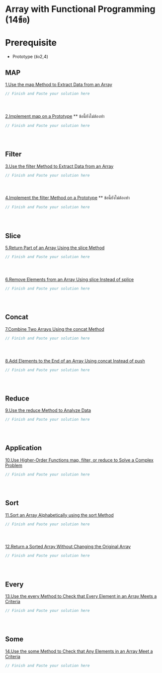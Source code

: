 # Array with Functional Programming (14ข้อ)
# Prerequisite 
- Prototype (ข้อ2,4)

## MAP
[1.Use the map Method to Extract Data from an Array](https://www.freecodecamp.org/learn/javascript-algorithms-and-data-structures/functional-programming/use-the-map-method-to-extract-data-from-an-array)
```js
// Finish and Paste your solution here





```

[2.Implement map on a Prototype](https://www.freecodecamp.org/learn/javascript-algorithms-and-data-structures/functional-programming/implement-map-on-a-prototype) ** ข้อนี้ยังไม่ต้องทำ

```js
// Finish and Paste your solution here





```
## Filter
[3.Use the filter Method to Extract Data from an Array](https://www.freecodecamp.org/learn/javascript-algorithms-and-data-structures/functional-programming/use-the-filter-method-to-extract-data-from-an-array)
```js
// Finish and Paste your solution here





```

[4.Implement the filter Method on a Prototype](https://www.freecodecamp.org/learn/javascript-algorithms-and-data-structures/functional-programming/implement-the-filter-method-on-a-prototype) ** ข้อนี้ยังไม่ต้องทำ
```js
// Finish and Paste your solution here





```
## Slice
[5.Return Part of an Array Using the slice Method](https://www.freecodecamp.org/learn/javascript-algorithms-and-data-structures/functional-programming/return-part-of-an-array-using-the-slice-method) 
```js
// Finish and Paste your solution here





```

[6.Remove Elements from an Array Using slice Instead of splice](https://www.freecodecamp.org/learn/javascript-algorithms-and-data-structures/functional-programming/remove-elements-from-an-array-using-slice-instead-of-splice)
```js
// Finish and Paste your solution here





```
## Concat
[7.Combine Two Arrays Using the concat Method](https://www.freecodecamp.org/learn/javascript-algorithms-and-data-structures/functional-programming/combine-two-arrays-using-the-concat-method)
```js
// Finish and Paste your solution here





```

[8.Add Elements to the End of an Array Using concat Instead of push](https://www.freecodecamp.org/learn/javascript-algorithms-and-data-structures/functional-programming/add-elements-to-the-end-of-an-array-using-concat-instead-of-push)
```js
// Finish and Paste your solution here





```
## Reduce
[9.Use the reduce Method to Analyze Data](https://www.freecodecamp.org/learn/javascript-algorithms-and-data-structures/functional-programming/use-the-reduce-method-to-analyze-data)
```js
// Finish and Paste your solution here





```

## Application
[10.Use Higher-Order Functions map, filter, or reduce to Solve a Complex Problem](https://www.freecodecamp.org/learn/javascript-algorithms-and-data-structures/functional-programming/use-higher-order-functions-map-filter-or-reduce-to-solve-a-complex-problem)
```js
// Finish and Paste your solution here





```

## Sort
[11.Sort an Array Alphabetically using the sort Method](https://www.freecodecamp.org/learn/javascript-algorithms-and-data-structures/functional-programming/sort-an-array-alphabetically-using-the-sort-method)

```js
// Finish and Paste your solution here





```

[12.Return a Sorted Array Without Changing the Original Array](https://www.freecodecamp.org/learn/javascript-algorithms-and-data-structures/functional-programming/return-a-sorted-array-without-changing-the-original-array)
```js
// Finish and Paste your solution here





```
## Every
[13.Use the every Method to Check that Every Element in an Array Meets a Criteria](https://www.freecodecamp.org/learn/javascript-algorithms-and-data-structures/functional-programming/use-the-every-method-to-check-that-every-element-in-an-array-meets-a-criteria)
```js
// Finish and Paste your solution here





```

## Some
[14.Use the some Method to Check that Any Elements in an Array Meet a Criteria](https://www.freecodecamp.org/learn/javascript-algorithms-and-data-structures/functional-programming/use-the-some-method-to-check-that-any-elements-in-an-array-meet-a-criteria)
```js
// Finish and Paste your solution here





```

